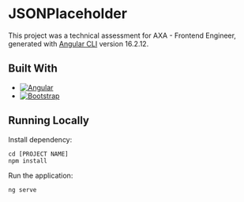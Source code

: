 <!-- Improved compatibility of back to top link: See: https://github.com/othneildrew/Best-README-Template/pull/73 -->

<a name="readme-top"></a>

# JSONPlaceholder

This project was a technical assessment for AXA - Frontend Engineer, generated with [Angular CLI](https://github.com/angular/angular-cli) version 16.2.12.

## Built With

- [![Angular][Angular.io]][Angular-url]
- [![Bootstrap][Bootstrap.com]][Bootstrap-url]

## Running Locally

Install dependency:

```
cd [PROJECT NAME]
npm install
```

Run the application:

```
ng serve
```

<!-- MARKDOWN LINKS & IMAGES -->

[Angular.io]: https://img.shields.io/badge/Angular-DD0031?style=for-the-badge&logo=angular&logoColor=white
[Angular-url]: https://angular.io/
[Bootstrap.com]: https://img.shields.io/badge/Bootstrap-563D7C?style=for-the-badge&logo=bootstrap&logoColor=white
[Bootstrap-url]: https://getbootstrap.com
